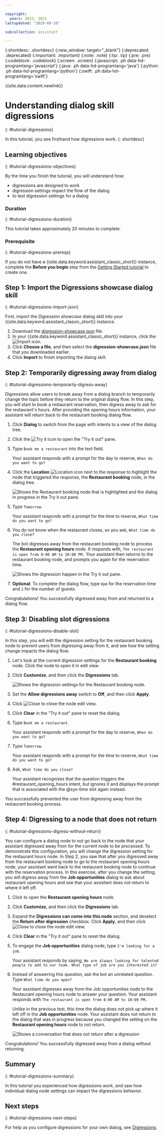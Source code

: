 ```yaml
---

copyright:
  years: 2015, 2021
lastupdated: "2020-09-16"

subcollection: assistant

---
```


{:shortdesc: .shortdesc}
{:new_window: target="_blank"}
{:deprecated: .deprecated}
{:important: .important}
{:note: .note}
{:tip: .tip}
{:pre: .pre}
{:codeblock: .codeblock}
{:screen: .screen}
{:javascript: .ph data-hd-programlang='javascript'}
{:java: .ph data-hd-programlang='java'}
{:python: .ph data-hd-programlang='python'}
{:swift: .ph data-hd-programlang='swift'}

{{site.data.content.newlink}}

# Understanding dialog skill digressions
{: #tutorial-digressions}

In this tutorial, you see firsthand how digressions work.
{: shortdesc}

## Learning objectives
{: #tutorial-digressions-objectives}

By the time you finish the tutorial, you will understand how:

- digressions are designed to work
- digression settings impact the flow of the dialog
- to test digression settings for a dialog

### Duration
{: #tutorial-digressions-duration}

This tutorial takes approximately 20 minutes to complete.

### Prerequisite
{: #tutorial-digressions-prereqs}

If you do not have a {{site.data.keyword.assistant_classic_short}} instance, complete the **Before you begin** step from the [Getting Started tutorial](/docs/assistant?topic=assistant-getting-started#getting-started-prerequisites) to create one.

## Step 1: Import the Digressions showcase dialog skill
{: #tutorial-digressions-import-json}

First, import the *Digression showcase* dialog skill into your {{site.data.keyword.assistant_classic_short}} instance.

1.  Download the [digression-showcase.json](https://github.com/watson-developer-cloud/community/raw/master/watson-assistant/digression-showcase.json) file.
1.  In your {{site.data.keyword.assistant_classic_short}} instance, click the ![Import](images/workspace_import.png) icon.
1.  Click **Choose a file**, and then select the **digression-showcase.json** file that you downloaded earlier.
1.  Click **Import** to finish importing the dialog skill.

## Step 2: Temporarily digressing away from dialog
{: #tutorial-digressions-temporarily-digress-away}

Digressions allow users to break away from a dialog branch to temporarily change the topic before they return to the original dialog flow. In this step, you will start to book a restaurant reservation, then digress away to ask for the restaurant's hours. After providing the opening hours information, your assistant will return back to the restaurant booking dialog flow.

1.  Click **Dialog** to switch from the page with intents to a view of the dialog tree.

1.  Click the ![Try it](images/ask_watson.png) icon to open the "Try it out" pane.
1.  Type `Book me a restaurant` into the text field.

    Your assistant responds with a prompt for the day to reserve, `When do you want to go?`

1.  Click the **Location** ![Location](images/location.png) icon next to the response to highlight the node that triggered the response, the **Restaurant booking** node, in the dialog tree.

    ![Shows the Restaurant booking node that is highlighted and the dialog in progress in the Try it out pane.](images/tut-dig-location.png)
1.  Type `Tomorrow`.

    Your assistant responds with a prompt for the time to reserve, `What time do you want to go?`

1.  You do not know when the restaurant closes, so you ask, `What time do you close?`

    The bot digresses away from the restaurant booking node to process the **Restaurant opening hours** node. It responds with, `The restaurant is open from 8:00 AM to 10:00 PM.` Your assistant then returns to the restaurant booking node, and prompts you again for the reservation time.

    ![Shows the digression happen in the Try it out pane.](images/tut-dig-digression.png)
1.  **Optional**: To complete the dialog flow, type `8pm` for the reservation time and `2` for the number of guests.

Congratulations! You successfully digressed away from and returned to a dialog flow.

## Step 3: Disabling slot digressions
{: #tutorial-digressions-disable-slot}

In this step, you will edit the digression setting for the restaurant booking node to prevent users from digressing away from it, and see how the setting change impacts the dialog flow.

1.  Let's look at the current digression settings for the **Restaurant booking** node. Click the node to open it in edit view.

1.  Click **Customize**, and then click the **Digressions** tab.

    ![Shows the digression settings for the Restaurant booking node.](images/tut-dig-resto-settings.png)

1.  Set the **Allow digressions away** switch to **Off**, and then click **Apply**.

1.  Click ![Close](images/close.png) to close the node edit view.

1.  Click **Clear** in the "Try it out" pane to reset the dialog.

1.  Type `Book me a restaurant`.

    Your assistant responds with a prompt for the day to reserve, `When do you want to go?`

1.  Type `Tomorrow`.

    Your assistant responds with a prompt for the time to reserve, `What time do you want to go?`

1.  Ask, `What time do you close?`

    Your assistant recognizes that the question triggers the #restaurant_opening_hours intent, but ignores it and displays the prompt that is associated with the @sys-time slot again instead.

You successfully prevented the user from digressing away from the restaurant booking process.

## Step 4: Digressing to a node that does not return
{: #tutorial-digressions-digress-without-return}

You can configure a dialog node to not go back to the node that your assistant digressed away from for the current node to be processed. To demonstrate this configuration, you will change the digression setting for the restaurant hours node. In Step 2, you saw that after you digressed away from the restaurant booking node to go to the restaurant opening hours node, your assistant went back to the restaurant booking node to continue with the reservation process. In this exercise, after you change the setting, you will digress away from the **Job opportunities** dialog to ask about restaurant opening hours and see that your assistant does not return to where it left off.

1.  Click to open the **Restaurant opening hours** node.

1.  Click **Customize**, and then click the **Digressions** tab.

1.  Expand the **Digressions can come into this node** section, and deselect the **Return after digression** checkbox. Click **Apply**, and then click ![Close](images/close.png) to close the node edit view.

1.  Click **Clear** in the "Try it out" pane to reset the dialog.

1.  To engage the **Job opportunities** dialog node, type `I'm looking for a job`.

    Your assistant responds by saying, `We are always looking for talented people to add to our team. What type of job are you interested in?`

1.  Instead of answering this question, ask the bot an unrelated question. Type `What time do you open?`

    Your assistant digresses away from the Job opportunities node to the Restaurant opening hours node to answer your question. Your assistant responds with `The restaurant is open from 8:00 AM to 10:00 PM.`

    Unlike in the previous test, this time the dialog does not pick up where it left off in the **Job opportunities** node. Your assistant does not return to the dialog that was in progress because you changed the setting on the **Restaurant opening hours** node to not return.

    ![Shows a conversation that does not return after a digression](images/tut-dig-noreturn.png)

Congratulations! You successfully digressed away from a dialog without returning.

## Summary
{: #tutorial-digressions-summary}

In this tutorial you experienced how digressions work, and saw how individual dialog node settings can impact the digressions behavior.

## Next steps
{: #tutorial-digressions-next-steps}

For help as you configure digressions for your own dialog, see [Digressions](/docs/assistant?topic=assistant-dialog-runtime#dialog-runtime-digressions).
